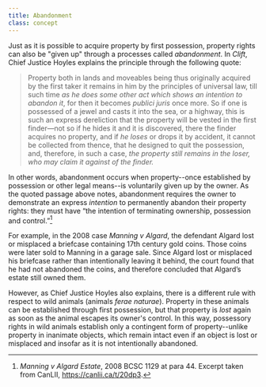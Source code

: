 ```yaml
---
title: Abandonment
class: concept
---
```


Just as it is possible to acquire property by first possession, property rights can also be "given up" through a processes called *abandonment*. In *Clift*, Chief Justice Hoyles explains the principle through the following quote:

> Property both in lands and moveables being thus originally acquired by the first taker it remains in him by the principles of universal law, till such time *as he does some other act which shows an intention to abandon it*, for then it becomes *publici juris* once more. So if one is possessed of a jewel and casts it into the sea, or a highway, this is such an express dereliction that the property will be vested in the first finder—not so if he hides it and it is discovered, there the finder acquires no property, and if *he loses* or drops it by accident, it cannot be collected from thence, that he designed to quit the possession, and, therefore, in such a case, *the property still remains in the loser, who may claim it against of the finder.*

In other words, abandonment occurs when property--once established by possession or other legal means--is voluntarily given up by the owner. As the quoted passage above notes, abandonment requires the owner to demonstrate an express *intention* to permanently abandon their property rights: they must have “the intention of terminating ownership, possession and control.”[^manning2008]

For example, in the 2008 case *Manning v Algard*, the defendant Algard lost or misplaced a briefcase containing 17th century gold coins. Those coins were later sold to Manning in a garage sale. Since Algard lost or misplaced his briefcase rather than intentionally leaving it behind, the court found that he had not abandoned the coins, and therefore concluded that Algard’s estate still owned them. 

However, as Chief Justice Hoyles also explains, there is a different rule with respect to wild animals (animals *ferae naturae*). Property in these animals can be established through first possession, but that property is *lost* again as soon as the animal escapes its owner's control. In this way, possessory rights in wild animals establish only a contingent form of property--unlike property in inanimate objects, which remain intact even if an object is lost or misplaced and insofar as it is not intentionally abandoned.


[^manning2008]: *Manning v Algard Estate*, 2008 BCSC 1129 at para 44. Excerpt taken from CanLII, <https://canlii.ca/t/20dp3>.
